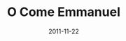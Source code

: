 ---
layout: music 
title: "O Come Emmanuel"
date: 2011-11-22 
description: "Original music from Awaited&#58; A Christmas Show."
sc-permalink-url: "http://soundcloud.com/crdschurch/o-come-emmanuel"
audio: "http://s3.amazonaws.com/crossroads-media/music/audio/03%20O%20Come%20Emmanuel.mp3"
audio-duration: "04:06"
tag: 
 - awaited
src: "http://s3.amazonaws.com/crossroads-media/images/DefaultVideoImage.jpg"
---
